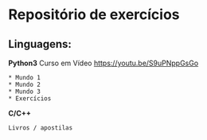 # Repositório de exercícios

## Linguagens:

**Python3**
	Curso em Vídeo <https://youtu.be/S9uPNppGsGo>
	
	* Mundo 1
	* Mundo 2
	* Mundo 3
	* Exercícios
	
**C/C++**

	Livros / apostilas

